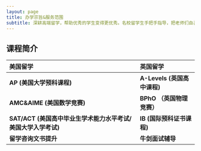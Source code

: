 ```yaml
---
layout: page
title: 办学宗旨&服务范围
subtitle: 深耕高端留学，帮助优秀的学生变得更优秀。名校留学生手把手指导，把老师们自己走过的路真实展现在学生面前。覆盖英美顶级名校中的大多数，根据学生需求匹配最适合的老师。让你的留学之路不再迷茫。
---
```



## 课程简介

| 美国留学 | 英国留学 |
| :------ | :------ |
| **AP (美国大学预科课程)** | **A-Levels (英国高中课程)**  |
| **AMC&AIME (美国数学竞赛)** | **BPhO （英国物理竞赛）** |
| **SAT/ACT (美国高中毕业生学术能力水平考试/美国大学入学考试)** | **IB (国际预科证书课程)** |
| **留学咨询文书提升** | **牛剑面试辅导** |























